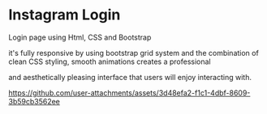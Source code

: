 # Instagram Login

Login page using Html, CSS and Bootstrap

it's fully responsive by using bootstrap grid system and the combination of clean CSS styling, smooth animations creates a professional

and aesthetically pleasing interface that users will enjoy interacting with.

https://github.com/user-attachments/assets/3d48efa2-f1c1-4dbf-8609-3b59cb3562ee


